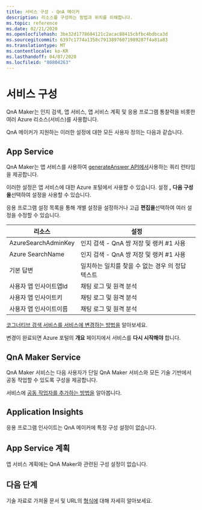 ```yaml
---
title: 서비스 구성 - QnA 메이커
description: 리소스를 구성하는 방법과 위치를 이해합니다.
ms.topic: reference
ms.date: 02/21/2020
ms.openlocfilehash: 3be32d1778604121c2acac88415cbfbc4bdbca3d
ms.sourcegitcommit: 6397c1774a1358c79138976071989287f4a81a83
ms.translationtype: MT
ms.contentlocale: ko-KR
ms.lasthandoff: 04/07/2020
ms.locfileid: "80804263"
---
```

# <a name="service-configuration"></a>서비스 구성

QnA Maker는 인지 검색, 앱 서비스, 앱 서비스 계획 및 응용 프로그램 통찰력을 비롯한 여러 Azure 리소스(서비스)를 사용합니다.

QnA 메이커가 지원하는 이러한 설정에 대한 모든 사용자 정의는 다음과 같습니다.

## <a name="app-service"></a>App Service

QnA Maker는 앱 서비스를 사용하여 [generateAnswer API에서](https://docs.microsoft.com/rest/api/cognitiveservices/qnamakerruntime/runtime/generateanswer)사용하는 쿼리 런타임을 제공합니다.


이러한 설정은 앱 서비스에 대한 Azure 포털에서 사용할 수 있습니다. 설정 **,** **다음 구성을**선택하여 설정을 사용할 수 있습니다.

응용 프로그램 설정 목록을 통해 개별 설정을 설정하거나 고급 **편집을**선택하여 여러 설정을 수정할 수 있습니다.

|리소스|설정|
|--|--|
|AzureSearchAdminKey|인지 검색 - QnA 쌍 저장 및 랭커 #1 사용|
|Azure SearchName|인지 검색 - QnA 쌍 저장 및 랭커 #1 사용|
|기본 답변|일치하는 일치를 찾을 수 없는 경우 의 정답 텍스트|
|사용자 앱 인사이트앱Id|채팅 로그 및 원격 분석|
|사용자 앱 인사이트키|채팅 로그 및 원격 분석|
|사용자 앱 인사이트이름|채팅 로그 및 원격 분석|

[코그너티브 검색 서비스를 서비스에 변경하는 방법을](./how-to/set-up-qnamaker-service-azure.md#configure-qna-maker-to-use-different-cognitive-search-resource) 알아보세요.

변경이 완료되면 Azure 포털의 **개요** 페이지에서 서비스를 **다시 시작해야** 합니다.

## <a name="qna-maker-service"></a>QnA Maker Service

QnA Maker 서비스는 다음 사용자가 단일 QnA Maker 서비스와 모든 기술 기반에서 공동 작업할 수 있도록 구성을 제공합니다.

서비스에 [공동 작업자를 추가하는 방법을](./how-to/collaborate-knowledge-base.md) 알아봅니다.

## <a name="application-insights"></a>Application Insights

응용 프로그램 인사이트는 QnA 메이커에 특정 구성 설정이 없습니다.

## <a name="app-service-plan"></a>App Service 계획

앱 서비스 계획에는 QnA Maker와 관련된 구성 설정이 없습니다.

## <a name="next-steps"></a>다음 단계

기술 자료로 가져올 문서 및 URL의 [형식에](reference-document-format-guidelines.md) 대해 자세히 알아보세요.